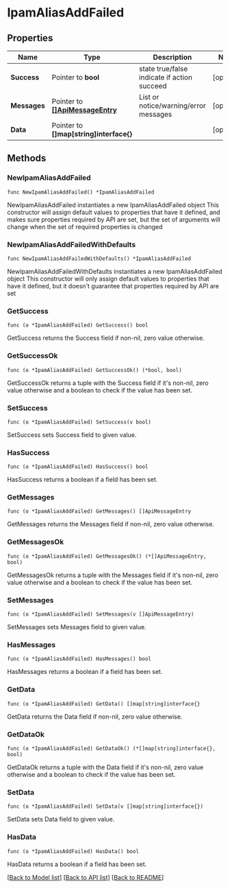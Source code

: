 # IpamAliasAddFailed

## Properties

Name | Type | Description | Notes
------------ | ------------- | ------------- | -------------
**Success** | Pointer to **bool** | state true/false indicate if action succeed | [optional] 
**Messages** | Pointer to [**[]ApiMessageEntry**](ApiMessageEntry.md) | List or notice/warning/error messages | [optional] 
**Data** | Pointer to **[]map[string]interface{}** |  | [optional] 

## Methods

### NewIpamAliasAddFailed

`func NewIpamAliasAddFailed() *IpamAliasAddFailed`

NewIpamAliasAddFailed instantiates a new IpamAliasAddFailed object
This constructor will assign default values to properties that have it defined,
and makes sure properties required by API are set, but the set of arguments
will change when the set of required properties is changed

### NewIpamAliasAddFailedWithDefaults

`func NewIpamAliasAddFailedWithDefaults() *IpamAliasAddFailed`

NewIpamAliasAddFailedWithDefaults instantiates a new IpamAliasAddFailed object
This constructor will only assign default values to properties that have it defined,
but it doesn't guarantee that properties required by API are set

### GetSuccess

`func (o *IpamAliasAddFailed) GetSuccess() bool`

GetSuccess returns the Success field if non-nil, zero value otherwise.

### GetSuccessOk

`func (o *IpamAliasAddFailed) GetSuccessOk() (*bool, bool)`

GetSuccessOk returns a tuple with the Success field if it's non-nil, zero value otherwise
and a boolean to check if the value has been set.

### SetSuccess

`func (o *IpamAliasAddFailed) SetSuccess(v bool)`

SetSuccess sets Success field to given value.

### HasSuccess

`func (o *IpamAliasAddFailed) HasSuccess() bool`

HasSuccess returns a boolean if a field has been set.

### GetMessages

`func (o *IpamAliasAddFailed) GetMessages() []ApiMessageEntry`

GetMessages returns the Messages field if non-nil, zero value otherwise.

### GetMessagesOk

`func (o *IpamAliasAddFailed) GetMessagesOk() (*[]ApiMessageEntry, bool)`

GetMessagesOk returns a tuple with the Messages field if it's non-nil, zero value otherwise
and a boolean to check if the value has been set.

### SetMessages

`func (o *IpamAliasAddFailed) SetMessages(v []ApiMessageEntry)`

SetMessages sets Messages field to given value.

### HasMessages

`func (o *IpamAliasAddFailed) HasMessages() bool`

HasMessages returns a boolean if a field has been set.

### GetData

`func (o *IpamAliasAddFailed) GetData() []map[string]interface{}`

GetData returns the Data field if non-nil, zero value otherwise.

### GetDataOk

`func (o *IpamAliasAddFailed) GetDataOk() (*[]map[string]interface{}, bool)`

GetDataOk returns a tuple with the Data field if it's non-nil, zero value otherwise
and a boolean to check if the value has been set.

### SetData

`func (o *IpamAliasAddFailed) SetData(v []map[string]interface{})`

SetData sets Data field to given value.

### HasData

`func (o *IpamAliasAddFailed) HasData() bool`

HasData returns a boolean if a field has been set.


[[Back to Model list]](../README.md#documentation-for-models) [[Back to API list]](../README.md#documentation-for-api-endpoints) [[Back to README]](../README.md)


